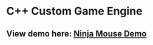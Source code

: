 # C++ Custom Game Engine

## View demo here: [Ninja Mouse Demo](https://youtu.be/7QmcOS-9124?si=Ni-ogwbAJkTW9gFy)
